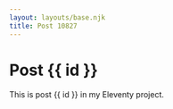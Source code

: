 ```yaml
---
layout: layouts/base.njk
title: Post 10827
---
```


# Post {{ id }}

This is post {{ id }} in my Eleventy project.
